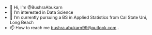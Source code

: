 - 👋 Hi, I’m @BushraAbukarn
- 👀 I’m interested in Data Science 
- 🌱 I’m currently pursuing a BS in  Applied Statistics from Cal State Uni, Long Beach 
- 📫 How to reach me bushra.abukarn99@outlook.com 
.

<!---
BushraAbukarn/BushraAbukarn is a ✨ special ✨ repository because its `README.md` (this file) appears on your GitHub profile.
You can click the Preview link to take a look at your changes.
--->

